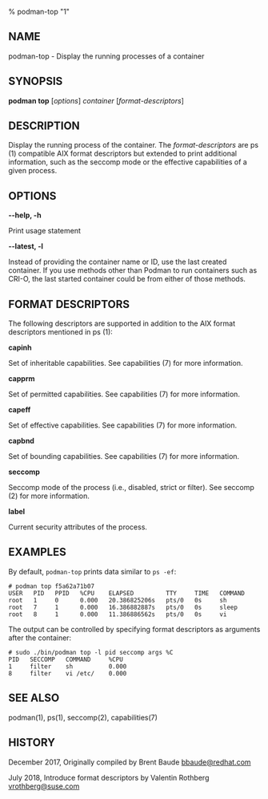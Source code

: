 % podman-top "1"

## NAME
podman\-top - Display the running processes of a container

## SYNOPSIS
**podman top** [*options*] *container* [*format-descriptors*]

## DESCRIPTION
Display the running process of the container. The *format-descriptors* are ps (1) compatible AIX format descriptors but extended to print additional information, such as the seccomp mode or the effective capabilities of a given process.

## OPTIONS

**--help, -h**

  Print usage statement

**--latest, -l**

Instead of providing the container name or ID, use the last created container. If you use methods other than Podman
to run containers such as CRI-O, the last started container could be from either of those methods.

## FORMAT DESCRIPTORS

The following descriptors are supported in addition to the AIX format descriptors mentioned in ps (1):

**capinh**

  Set of inheritable capabilities. See capabilities (7) for more information.

**capprm**

  Set of permitted capabilities. See capabilities (7) for more information.

**capeff**

  Set of effective capabilities. See capabilities (7) for more information.

**capbnd**

  Set of bounding capabilities. See capabilities (7) for more information.

**seccomp**

  Seccomp mode of the process (i.e., disabled, strict or filter). See seccomp (2) for more information.

**label**

  Current security attributes of the process.

## EXAMPLES

By default, `podman-top` prints data similar to `ps -ef`:

```
# podman top f5a62a71b07
USER   PID   PPID   %CPU    ELAPSED         TTY     TIME   COMMAND
root   1     0      0.000   20.386825206s   pts/0   0s     sh
root   7     1      0.000   16.386882887s   pts/0   0s     sleep
root   8     1      0.000   11.386886562s   pts/0   0s     vi
```

The output can be controlled by specifying format descriptors as arguments after the container:

```
# sudo ./bin/podman top -l pid seccomp args %C
PID   SECCOMP   COMMAND     %CPU
1     filter    sh          0.000
8     filter    vi /etc/    0.000
```

## SEE ALSO
podman(1), ps(1), seccomp(2), capabilities(7)

## HISTORY
December 2017, Originally compiled by Brent Baude <bbaude@redhat.com>

July 2018, Introduce format descriptors by Valentin Rothberg <vrothberg@suse.com>
